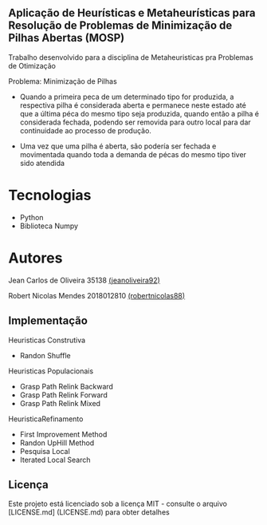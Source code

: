## Aplicação de Heurísticas e Metaheurísticas para Resolução de Problemas de Minimização de Pilhas Abertas (MOSP)
Trabalho desenvolvido para a disciplina de Metaheuristicas pra Problemas de Otimização

Problema: Minimização de Pilhas
* Quando a primeira peca de um determinado tipo for produzida, a respectiva pilha é
considerada aberta e permanece neste estado até que a última péca do mesmo tipo seja
produzida, quando então a pilha é considerada fechada, podendo ser removida para outro
local para dar continuidade ao processo de produção.

* Uma vez que uma pilha é aberta, são podería ser fechada e movimentada quando toda a
demanda de pécas do mesmo tipo tiver sido atendida

# Tecnologias
* Python
* Biblioteca Numpy

# Autores

Jean Carlos de Oliveira 35138 [(jeanoliveira92)](https://github.com/jeanoliveira92)

Robert Nicolas Mendes 2018012810 [(robertnicolas88)](https://github.com/robertnicolas88)

## Implementação
Heuristicas Construtiva
- Randon Shuffle

Heuristicas Populacionais
- Grasp Path Relink Backward
- Grasp Path Relink Forward
- Grasp Path Relink Mixed

HeuristicaRefinamento
- First Improvement Method
- Randon UpHill Method
- Pesquisa Local
- Iterated Local Search

## Licença
Este projeto está licenciado sob a licença MIT - consulte o arquivo [LICENSE.md] (LICENSE.md) para obter detalhes
